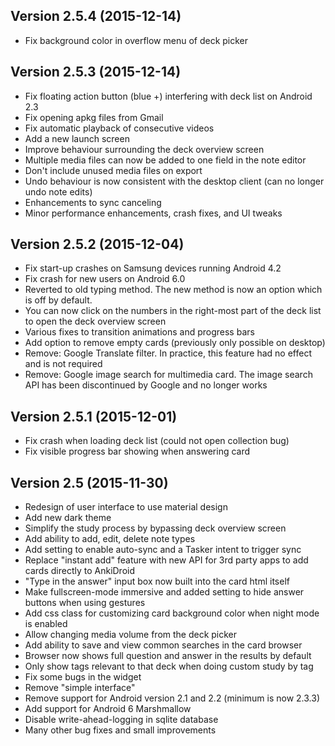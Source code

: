 ## Version 2.5.4 (2015-12-14)

- Fix background color in overflow menu of deck picker

## Version 2.5.3 (2015-12-14)

- Fix floating action button (blue +) interfering with deck list on Android 2.3
- Fix opening apkg files from Gmail
- Fix automatic playback of consecutive videos
- Add a new launch screen
- Improve behaviour surrounding the deck overview screen
- Multiple media files can now be added to one field in the note editor
- Don't include unused media files on export
- Undo behaviour is now consistent with the desktop client (can no longer undo note edits)
- Enhancements to sync canceling
- Minor performance enhancements, crash fixes, and UI tweaks

## Version 2.5.2 (2015-12-04)

- Fix start-up crashes on Samsung devices running Android 4.2
- Fix crash for new users on Android 6.0
- Reverted to old typing method. The new method is now an option which is off by default.
- You can now click on the numbers in the right-most part of the deck list to open the deck overview screen
- Various fixes to transition animations and progress bars
- Add option to remove empty cards (previously only possible on desktop)
- Remove: Google Translate filter. In practice, this feature had no effect and is not required
- Remove: Google image search for multimedia card. The image search API has been discontinued by Google and no longer works

## Version 2.5.1 (2015-12-01)

- Fix crash when loading deck list (could not open collection bug)
- Fix visible progress bar showing when answering card

## Version 2.5 (2015-11-30)

- Redesign of user interface to use material design
- Add new dark theme
- Simplify the study process by bypassing deck overview screen
- Add ability to add, edit, delete note types
- Add setting to enable auto-sync and a Tasker intent to trigger sync
- Replace "instant add" feature with new API for 3rd party apps to add cards directly to AnkiDroid
- "Type in the answer" input box now built into the card html itself
- Make fullscreen-mode immersive and added setting to hide answer buttons when using gestures
- Add css class for customizing card background color when night mode is enabled
- Allow changing media volume from the deck picker
- Add ability to save and view common searches in the card browser
- Browser now shows full question and answer in the results by default
- Only show tags relevant to that deck when doing custom study by tag
- Fix some bugs in the widget
- Remove "simple interface"
- Remove support for Android version 2.1 and 2.2 (minimum is now 2.3.3)
- Add support for Android 6 Marshmallow
- Disable write-ahead-logging in sqlite database
- Many other bug fixes and small improvements
